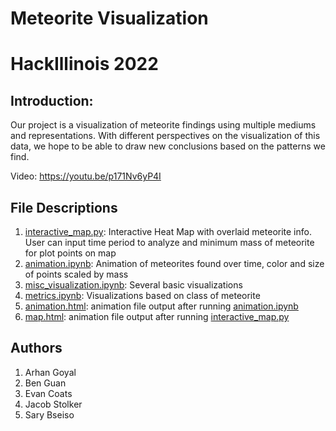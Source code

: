 # Meteorite Visualization
# HackIllinois 2022

## Introduction:

Our project is a visualization of meteorite findings using multiple mediums and representations. With different perspectives on the visualization of this data, we hope to be able to draw new conclusions based on the patterns we find.

Video: https://youtu.be/p171Nv6yP4I
</br>

## File Descriptions
1. [interactive_map.py](interactive_map.py): Interactive Heat Map with overlaid meteorite info. User can input time period to analyze and minimum mass of meteorite for plot points on map
2. [animation.ipynb](animation.ipynb): Animation of meteorites found over time, color and size of points scaled by mass
3. [misc_visualization.ipynb](misc_visualization.ipynb): Several basic visualizations
4. [metrics.ipynb](metrics.ipynb): Visualizations based on class of meteorite
5. [animation.html](images/animation.html): animation file output after running [animation.ipynb](animation.ipynb)
6. [map.html](map.html): animation file output after running [interactive_map.py](interactive_map.py)

## Authors
1. Arhan Goyal
2. Ben Guan
3. Evan Coats
4. Jacob Stolker
5. Sary Bseiso

